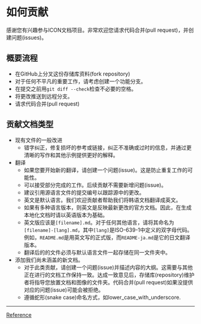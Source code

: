 # 如何贡献

感谢您有兴趣参与ICON文档项目。非常欢迎您请求代码合并(pull request)，并创建问题(issues)。

## 概要流程

- 在GitHub上分叉这份存储库资料(fork repository)
- 对于任何不平凡的重要工作，请考虑创建一个功能分支。
- 在提交之前用`git diff --check`检查不必要的空格。
- 将更改推送到远程分支。
- 请求代码合并(pull request)

## 贡献文档类型

- 现有文件的一般改进
  - 错字纠正，修复损坏的参考或链接，纠正不准确或过时的信息，并通过更清晰的写作和其他示例提供更好的解释。
- 翻译
  - 如果您要开始新的翻译，请创建一个问题(issue)。这是防止重复工作的可能性。
  - 可以接受部分完成的工作。后续贡献不需要新增问题(issue)。
  - 建议引用源语言文件的提交编号以跟踪源中的更改。
  - 英文是默认语言。我们欢迎贡献者帮助我们将韩语文档翻译成英文。
  - 如果有多种语言版本，则英文是反映最新更改的官方文档。因此，在生成本地化文档时请以英语版本为基础。
  - 英文版应该是`[filename].md`。对于任何其他语言，请将其命名为`[filename]-[lang].md`，其中`[lang]`是ISO-639-1中定义的双字母代码。例如，`README.md`是用英文写的正式版，而`README-ja.md`是它的日文翻译版本。
  - 翻译后的的文件必须与默认语言文件一起存储在同一文件夹中。
- 添加我们尚未涵盖的新文档。
  - 对于此类贡献，请创建一个问题(issue)并描述内容的大纲。这需要与其他正在进行的文档工作保持一致。达成一致意见后，存储库(repository)维护者将指导您放置文档和图像的文件夹。代码合并(pull request)如果没提供对应的问题(issue)可能会被拒绝。
  - 遵循蛇形(snake case)命名方式，如lower_case_with_underscore.

---
[Reference](https://github.com/icon-project/icon-project.github.io/tree/2b560055206301b45d5af750d8a39165ebe0da1c)